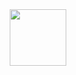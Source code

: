 <div id="header" align="center">
  <img src="https://media.giphy.com/media/ooFWU2tmYrrtC/giphy.gif" width="100"/>
</div>
